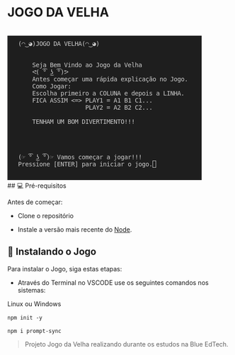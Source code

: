 # JOGO DA VELHA

<div style="display: inline_block"><br>
<img src="tela.png" alt="exemplo imagem">
</div>
## 💻 Pré-requisitos

Antes de começar:
* Clone o repositório

* Instale a versão mais recente do [Node](https://nodejs.org/en/).



## 🚀 Instalando o Jogo 

Para instalar o Jogo, siga estas etapas:

* Através do Terminal no VSCODE use os seguintes comandos nos sistemas:

Linux ou Windows

```
npm init -y
```

```
npm i prompt-sync
```
> Projeto Jogo da Velha realizando durante os estudos na Blue EdTech.